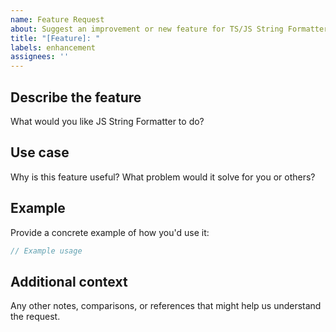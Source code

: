 ```yaml
---
name: Feature Request
about: Suggest an improvement or new feature for TS/JS String Formatter
title: "[Feature]: "
labels: enhancement
assignees: ''
---
```


## Describe the feature
What would you like JS String Formatter to do?

## Use case
Why is this feature useful? What problem would it solve for you or others?

## Example
Provide a concrete example of how you'd use it:
```ts
// Example usage
```

## Additional context
Any other notes, comparisons, or references that might help us understand the request.
